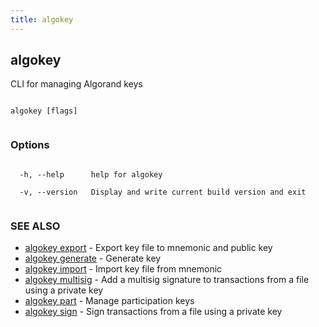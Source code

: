 ```yaml
---
title: algokey
---
```


## algokey



CLI for managing Algorand keys




```

algokey [flags]


```



### Options




```

  -h, --help      help for algokey

  -v, --version   Display and write current build version and exit


```



### SEE ALSO



* [algokey export](../export/)	 - Export key file to mnemonic and public key
* [algokey generate](../generate/)	 - Generate key
* [algokey import](../import/)	 - Import key file from mnemonic
* [algokey multisig](../multisig/multisig/)	 - Add a multisig signature to transactions from a file using a private key
* [algokey part](../part/part/)	 - Manage participation keys
* [algokey sign](../sign/)	 - Sign transactions from a file using a private key



